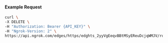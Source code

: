 <!-- Code generated for API Clients. DO NOT EDIT. -->

#### Example Request

```bash
curl \
-X DELETE \
-H "Authorization: Bearer {API_KEY}" \
-H "Ngrok-Version: 2" \
https://api.ngrok.com/edges/https/edghts_2yyVgEeqvBBtMSyEReuDcjqWMJV/routes/edghtsrt_2yyVgDzusaVJ35EjnSggV5EgL2y/backend
```
